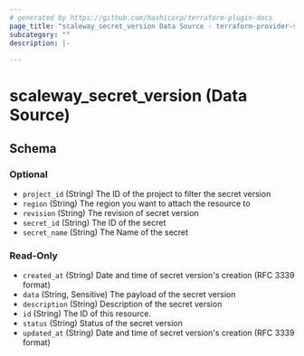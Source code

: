 ```yaml
---
# generated by https://github.com/hashicorp/terraform-plugin-docs
page_title: "scaleway_secret_version Data Source - terraform-provider-scaleway"
subcategory: ""
description: |-
  
---
```


# scaleway_secret_version (Data Source)





<!-- schema generated by tfplugindocs -->
## Schema

### Optional

- `project_id` (String) The ID of the project to filter the secret version
- `region` (String) The region you want to attach the resource to
- `revision` (String) The revision of secret version
- `secret_id` (String) The ID of the secret
- `secret_name` (String) The Name of the secret

### Read-Only

- `created_at` (String) Date and time of secret version's creation (RFC 3339 format)
- `data` (String, Sensitive) The payload of the secret version
- `description` (String) Description of the secret version
- `id` (String) The ID of this resource.
- `status` (String) Status of the secret version
- `updated_at` (String) Date and time of secret version's creation (RFC 3339 format)
